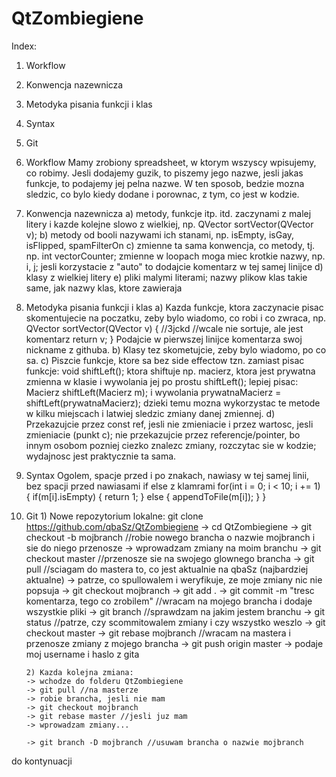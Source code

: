 # QtZombiegiene
Index:
1. Workflow
2. Konwencja nazewnicza
3. Metodyka pisania funkcji i klas
4. Syntax
5. Git

1.	Workflow
		Mamy zrobiony spreadsheet, w ktorym wszyscy wpisujemy, co robimy. Jesli dodajemy guzik, to piszemy jego nazwe, jesli jakas funkcje, to podajemy jej pelna nazwe. W ten sposob, bedzie mozna sledzic, co bylo kiedy dodane i porownac, z tym, co jest w kodzie.

2.	Konwencja nazewnicza
		a) metody, funkcje itp. itd. zaczynami z malej litery i kazde kolejne slowo z wielkiej, np.
		QVector<int> sortVector(QVector<int> v);
		b) metody od booli nazywami ich stanami, np. isEmpty, isGay, isFlipped, spamFilterOn
		c) zmienne ta sama konwencja, co metody, tj. np. int vectorCounter;
		zmienne w loopach moga miec krotkie nazwy, np. i, j; jesli korzystacie z "auto" to dodajcie komentarz w tej samej linijce
		d) klasy z wielkiej litery
		e) pliki malymi literami; nazwy plikow klas takie same, jak nazwy klas, ktore zawieraja

3.	Metodyka pisania funkcji i klas
		a) Kazda funkcje, ktora zaczynacie pisac skomentujecie na poczatku, zeby bylo wiadomo, co robi i co zwraca, np.
		QVector<int> sortVector(QVector<int> v) {
			//3jckd
			//wcale nie sortuje, ale jest komentarz
			return v;
		}
		Podajcie w pierwszej linijce komentarza swoj nickname z githuba.
		b) Klasy tez skometujcie, zeby bylo wiadomo, po co sa.
		c) Piszcie funkcje, ktore sa bez side effectow tzn. zamiast pisac funkcje:
		void shiftLeft(); ktora shiftuje np. macierz, ktora jest prywatna zmienna w klasie
		i wywolania jej po prostu shiftLeft();
		lepiej pisac:
		Macierz shiftLeft(Macierz m);
		i wywolania prywatnaMacierz = shiftLeft(prywatnaMacierz);
		dzieki temu mozna wykorzystac te metode w kilku miejscach i latwiej sledzic zmiany danej zmiennej.
		d) Przekazujcie przez const ref, jesli nie zmieniacie i przez wartosc, jesli zmieniacie (punkt c); nie przekazujcie przez referencje/pointer, bo innym osobom pozniej ciezko znalezc zmiany, rozczytac sie w kodzie; wydajnosc jest praktycznie ta sama.

4.	Syntax
		Ogolem, spacje przed i po znakach, nawiasy w tej samej linii, bez spacji przed nawiasami if else z klamrami
		for(int i = 0; i < 10; i += 1) {
			if(m[i].isEmpty) {
				return 1;
			} else {
				appendToFile(m[i]);
			}
		}

5.	Git
		1) Nowe repozytorium lokalne: git clone https://github.com/qbaSz/QtZombiegiene
		-> cd QtZombiegiene
		-> git checkout -b mojbranch //robie nowego brancha o nazwie mojbranch i sie do niego przenosze
		-> wprowadzam zmiany na moim branchu
		-> git checkout master //przenosze sie na swojego glownego brancha
		-> git pull //sciagam do mastera to, co jest aktualnie na qbaSz (najbardziej aktualne)
		-> patrze, co spullowalem i weryfikuje, ze moje zmiany nic nie popsuja
		-> git checkout mojbranch
		-> git add .
		-> git commit -m "tresc komentarza, tego co zrobilem" //wracam na mojego brancha i dodaje wszystkie pliki
		-> git branch //sprawdzam na jakim jestem branchu
		-> git status //patrze, czy scommitowalem zmiany i czy wszystko weszlo
		-> git checkout master
		-> git rebase mojbranch //wracam na mastera i przenosze zmiany z mojego brancha
		-> git push origin master
		-> podaje moj username i haslo z gita

		2) Kazda kolejna zmiana:
		-> wchodze do folderu QtZombiegiene
		-> git pull //na masterze
		-> robie brancha, jesli nie mam
		-> git checkout mojbranch
		-> git rebase master //jesli juz mam
		-> wprowadzam zmiany...

		-> git branch -D mojbranch //usuwam brancha o nazwie mojbranch

do kontynuacji



